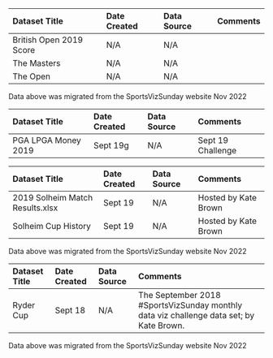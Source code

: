 |Dataset Title|Date Created|Data Source|Comments|
|:----|:---------|:---------|:---------|
|British Open 2019 Score|N/A|N/A||
|The Masters|N/A|N/A||
|The Open|N/A|N/A||

Data above was migrated from the SportsVizSunday website Nov 2022

|Dataset Title| Date Created |Data Source| Comments          |
|:----|:-------------|:---------|:------------------|
|PGA LPGA Money 2019| Sept 19g     |N/A| Sept 19 Challenge |

| Dataset Title                   | Date Created |Data Source| Comments             |
|:--------------------------------|:-------------|:---------|:---------------------|
| 2019 Solheim Match Results.xlsx | Sept 19      |N/A| Hosted by Kate Brown |
| Solheim Cup History             | Sept 19      |N/A| Hosted by Kate Brown |

Data above was migrated from the SportsVizSunday website Nov 2022

|Dataset Title|Date Created|Data Source|Comments|
|:----|:---------|:---------|:---------|
|Ryder Cup|Sept 18|N/A|The September 2018 #SportsVizSunday monthly data viz challenge data set; by Kate Brown.|

Data above was migrated from the SportsVizSunday website Nov 2022